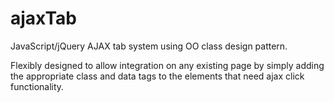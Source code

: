 ajaxTab
=======

JavaScript/jQuery AJAX tab system using OO class design pattern. 

Flexibly designed to allow integration on any existing page by simply adding the appropriate class and data tags to the elements that need ajax click functionality.


